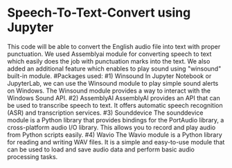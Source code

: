 # Speech-To-Text-Convert using Jupyter
This code will be able to convert the English audio file into text with proper punctuation. 
We used Assemblyai module for converting speech to text which easily does the job with punctuation marks into the text.
We also added an additional feature which enables to play sound using "winsound" built-in module.
#Packages used:
#1)	Winsound
 In Jupyter Notebook or JupyterLab, we can use the Winsound module to play simple sound alerts on Windows. The Winsound module provides a way to interact with the Windows Sound API.
#2)	AssemblyAI
 AssemblyAI provides an API that can be used to transcribe speech to text. It offers automatic speech recognition (ASR) and transcription services.
#3) Sounddevice
 The sounddevice module is a Python library that provides bindings for the PortAudio library, a cross-platform audio I/O library. This allows you to record and play audio from Python scripts easily.
#4) Wavio
 The Wavio module is a Python library for reading and writing WAV files. It is a simple and easy-to-use module that can be used to load and save audio data and perform basic audio processing tasks. 
